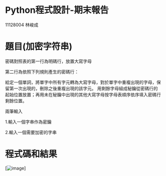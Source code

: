# Python程式設計-期末報告
  11128004 林峻成
    
# 題目(加密字符串)
密碼對照表的第一行為明碼行，放置大寫字母

第二行為依照下列規則產生的密碼行：

給定一個單詞，將單字中所有字元轉為大寫字母，對於單字中重複出現的字母，保留第一次出現的，刪除之後重複出現的該字元。
用剩餘字母組成秘鑰從密碼行的起始位置放置；再用未在秘鑰中出現的其他大寫字母按字母表順序依序填入密碼行剩餘位置。

兩筆輸入

1.輸入一個字串作為密鑰

2.輸入一個需要加密的字串

# 程式碼和結果
[![image]([https://github.com/rolocytgh/PyFinal/assets/113405730/f7410321-9580-4aff-9f35-c8888f4ddcc1](https://github.com/Arno930610/11128004-/blob/main/11128004-%E6%9C%9F%E6%9C%AB.png))]
